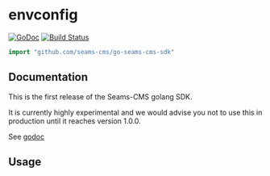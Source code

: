 # envconfig

[![GoDoc](https://godoc.org/github.com/seams-cms/go-seams-cms-sdk?status.svg)](https://godoc.org/github.com/seams-cms/go-seams-cms-sdk)
[![Build Status](https://travis-ci.org/seams-cms/go-seams-cms-sdk.svg)](https://travis-ci.org/seams-cms/go-seams-cms-sdk)

```Go
import "github.com/seams-cms/go-seams-cms-sdk"
```

## Documentation

This is the first release of the Seams-CMS golang SDK.

It is currently highly experimental and we would advise you not to use this in production until it reaches version 1.0.0.

See [godoc](http://godoc.org/github.com/seams-cms/go-seams-cms-sdk)

## Usage
